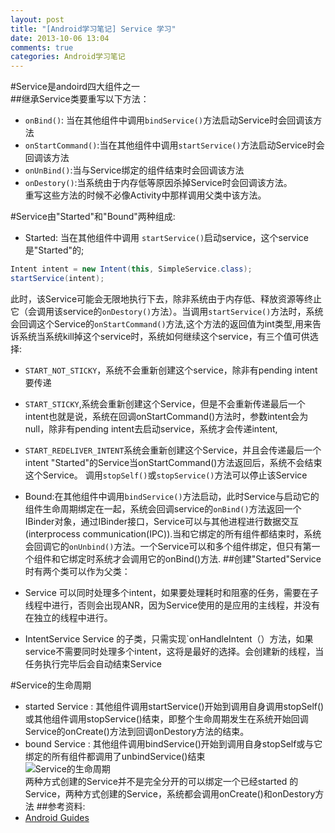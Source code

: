 ```yaml
---
layout: post
title: "[Android学习笔记] Service 学习"
date: 2013-10-06 13:04
comments: true
categories: Android学习笔记
---
```

#Service是andoird四大组件之一  
##继承Service类要重写以下方法：
* `onBind()`: 当在其他组件中调用`bindService()`方法启动Service时会回调该方法
* `onStartCommand()`:当在其他组件中调用`startService()`方法启动Service时会回调该方法
* `onUnBind()`:当与Service绑定的组件结束时会回调该方法
* `onDestory()`:当系统由于内存低等原因杀掉Service时会回调该方法。  
重写这些方法的时候不必像Activity中那样调用父类中该方法。
<!--more-->
#Service由"Started"和"Bound"两种组成:
* Started: 当在其他组件中调用 `startService()`启动service，这个service是"Started"的;
```java
Intent intent = new Intent(this, SimpleService.class);
startService(intent);
```
此时，该Service可能会无限地执行下去，除非系统由于内存低、释放资源等终止它（会调用该service的`onDestory()`方法）。当调用`startService()`方法时，系统会回调这个Service的`onStartCommand()`方法,这个方法的返回值为int类型,用来告诉系统当系统kill掉这个service时，系统如何继续这个service，有三个值可供选择:
  * `START_NOT_STICKY`，系统不会重新创建这个service，除非有pending intent要传递
  * `START_STICKY`,系统会重新创建这个Service，但是不会重新传递最后一个intent也就是说，系统在回调onStartCommand()方法时，参数intent会为null，除非有pending intent去启动service，系统才会传递intent,
  * `START_REDELIVER_INTENT`系统会重新创建这个Service，并且会传递最后一个intent
"Started"的Service当onStartCommand()方法返回后，系统不会结束这个Service。 调用`stopSelf()`或`stopService()`方法可以停止该Service

* Bound:在其他组件中调用`bindService()`方法启动，此时Service与启动它的组件生命周期绑定在一起，系统会回调service的`onBind()`方法返回一个IBinder对象，通过IBinder接口，Service可以与其他进程进行数据交互 (interprocess communication(IPC)).当和它绑定的所有组件都结束时，系统会回调它的`onUnbind()`方法。一个Service可以和多个组件绑定，但只有第一个组件和它绑定时系统才会调用它的onBind()方法.
##创建"Started"Service时有两个类可以作为父类：
* Service 可以同时处理多个intent，如果要处理耗时和阻塞的任务，需要在子线程中进行，否则会出现ANR，因为Service使用的是应用的主线程，并没有在独立的线程中进行。
* IntentService Service 的子类，只需实现`onHandleIntent（）方法，如果service不需要同时处理多个intent，这将是最好的选择。会创建新的线程，当任务执行完毕后会自动结束Service

#Service的生命周期

* started Service : 其他组件调用startService()开始到调用自身调用stopSelf()或其他组件调用stopService()结束，即整个生命周期发生在系统开始回调Service的onCreate()方法到回调onDestory方法的结束。
* bound Service :  其他组件调用bindService()开始到调用自身stopSelf或与它绑定的所有组件都调用了unbindService()结束  
![Service的生命周期](http://developer.android.com/images/service_lifecycle.png)  
两种方式创建的Service并不是完全分开的可以绑定一个已经started 的Service，两种方式创建的Service，系统都会调用onCreate()和onDestory方法
##参考资料:
* [Android Guides](http://developer.android.com/guide/components/services.html)

